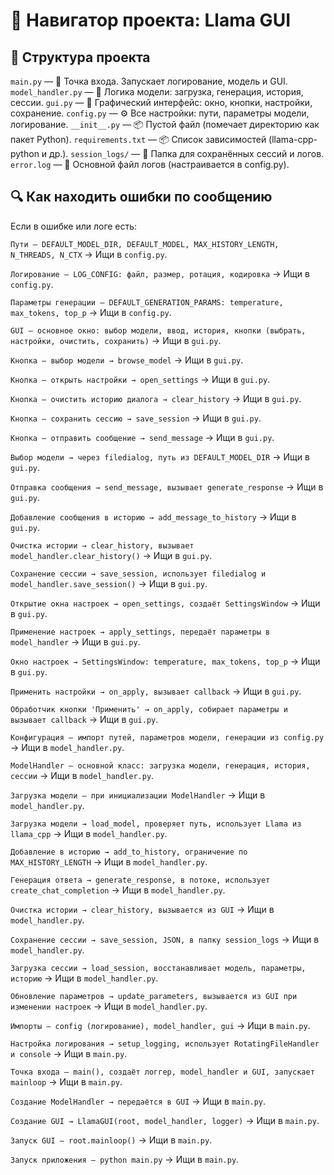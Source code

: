 # 🧭 Навигатор проекта: Llama GUI

## 📂 Структура проекта
`main.py` — 📌 Точка входа. Запускает логирование, модель и GUI.
`model_handler.py` — 🔧 Логика модели: загрузка, генерация, история, сессии.
`gui.py` — 🎨 Графический интерфейс: окно, кнопки, настройки, сохранение.
`config.py` — ⚙️ Все настройки: пути, параметры модели, логирование.
`__init__.py` — 📦 Пустой файл (помечает директорию как пакет Python).
`requirements.txt` — 📦 Список зависимостей (llama-cpp-python и др.).
`session_logs/` — 📁 Папка для сохранённых сессий и логов.
`error.log` — 📄 Основной файл логов (настраивается в config.py).

## 🔍 Как находить ошибки по сообщению
Если в ошибке или логе есть:

`Пути — DEFAULT_MODEL_DIR, DEFAULT_MODEL, MAX_HISTORY_LENGTH, N_THREADS, N_CTX`
→ Ищи в `config.py`.

`Логирование — LOG_CONFIG: файл, размер, ротация, кодировка`
→ Ищи в `config.py`.

`Параметры генерации — DEFAULT_GENERATION_PARAMS: temperature, max_tokens, top_p`
→ Ищи в `config.py`.

`GUI — основное окно: выбор модели, ввод, история, кнопки (выбрать, настройки, очистить, сохранить)`
→ Ищи в `gui.py`.

`Кнопка — выбор модели → browse_model`
→ Ищи в `gui.py`.

`Кнопка — открыть настройки → open_settings`
→ Ищи в `gui.py`.

`Кнопка — очистить историю диалога → clear_history`
→ Ищи в `gui.py`.

`Кнопка — сохранить сессию → save_session`
→ Ищи в `gui.py`.

`Кнопка — отправить сообщение → send_message`
→ Ищи в `gui.py`.

`Выбор модели → через filedialog, путь из DEFAULT_MODEL_DIR`
→ Ищи в `gui.py`.

`Отправка сообщения → send_message, вызывает generate_response`
→ Ищи в `gui.py`.

`Добавление сообщения в историю → add_message_to_history`
→ Ищи в `gui.py`.

`Очистка истории → clear_history, вызывает model_handler.clear_history()`
→ Ищи в `gui.py`.

`Сохранение сессии → save_session, использует filedialog и model_handler.save_session()`
→ Ищи в `gui.py`.

`Открытие окна настроек → open_settings, создаёт SettingsWindow`
→ Ищи в `gui.py`.

`Применение настроек → apply_settings, передаёт параметры в model_handler`
→ Ищи в `gui.py`.

`Окно настроек → SettingsWindow: temperature, max_tokens, top_p`
→ Ищи в `gui.py`.

`Применить настройки → on_apply, вызывает callback`
→ Ищи в `gui.py`.

`Обработчик кнопки 'Применить' → on_apply, собирает параметры и вызывает callback`
→ Ищи в `gui.py`.

`Конфигурация — импорт путей, параметров модели, генерации из config.py`
→ Ищи в `model_handler.py`.

`ModelHandler — основной класс: загрузка модели, генерация, история, сессии`
→ Ищи в `model_handler.py`.

`Загрузка модели — при инициализации ModelHandler`
→ Ищи в `model_handler.py`.

`Загрузка модели → load_model, проверяет путь, использует Llama из llama_cpp`
→ Ищи в `model_handler.py`.

`Добавление в историю → add_to_history, ограничение по MAX_HISTORY_LENGTH`
→ Ищи в `model_handler.py`.

`Генерация ответа → generate_response, в потоке, использует create_chat_completion`
→ Ищи в `model_handler.py`.

`Очистка истории → clear_history, вызывается из GUI`
→ Ищи в `model_handler.py`.

`Сохранение сессии → save_session, JSON, в папку session_logs`
→ Ищи в `model_handler.py`.

`Загрузка сессии → load_session, восстанавливает модель, параметры, историю`
→ Ищи в `model_handler.py`.

`Обновление параметров → update_parameters, вызывается из GUI при изменении настроек`
→ Ищи в `model_handler.py`.

`Импорты — config (логирование), model_handler, gui`
→ Ищи в `main.py`.

`Настройка логирования → setup_logging, использует RotatingFileHandler и console`
→ Ищи в `main.py`.

`Точка входа — main(), создаёт логгер, model_handler и GUI, запускает mainloop`
→ Ищи в `main.py`.

`Создание ModelHandler → передаётся в GUI`
→ Ищи в `main.py`.

`Создание GUI → LlamaGUI(root, model_handler, logger)`
→ Ищи в `main.py`.

`Запуск GUI — root.mainloop()`
→ Ищи в `main.py`.

`Запуск приложения — python main.py`
→ Ищи в `main.py`.
